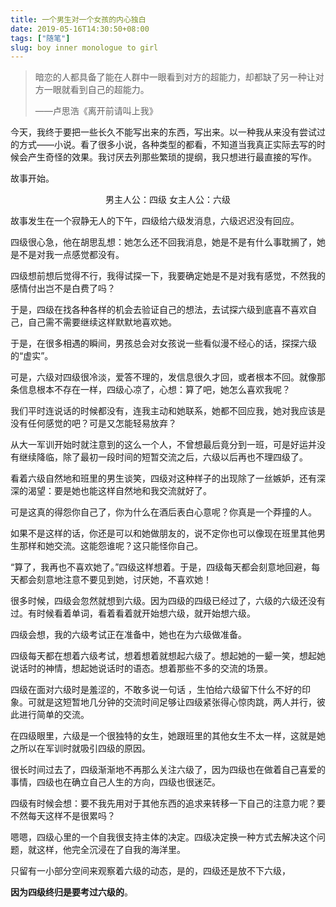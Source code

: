 ```yaml
---
title: 一个男生对一个女孩的内心独白
date: 2019-05-16T14:30:50+08:00
tags: ["随笔"]
slug: boy inner monologue to girl
---
```


> 暗恋的人都具备了能在人群中一眼看到对方的超能力，却都缺了另一种让对方一眼就看到自己的超能力。
>
> ——卢思浩《离开前请叫上我》

今天，我终于要把一些长久不能写出来的东西，写出来。以一种我从来没有尝试过的方式——小说。看了很多小说，各种类型的都看，不知道当我真正实际去写的时候会产生奇怪的效果。我讨厌去列那些繁琐的提纲，我只想进行最直接的写作。

故事开始。

<center>男主人公：四级  女主人公：六级</center>

故事发生在一个寂静无人的下午，四级给六级发消息，六级迟迟没有回应。

四级很心急，他在胡思乱想：她怎么还不回我消息，她是不是有什么事耽搁了，她是不是对我一点感觉都没有。

四级想前想后觉得不行，我得试探一下，我要确定她是不是对我有感觉，不然我的感情付出岂不是白费了吗？

于是，四级在找各种各样的机会去验证自己的想法，去试探六级到底喜不喜欢自己，自己需不需要继续这样默默地喜欢她。

于是，在很多相遇的瞬间，男孩总会对女孩说一些看似漫不经心的话，探探六级的“虚实”。

可是，六级对四级很冷淡，爱答不理的，发信息很久才回，或者根本不回。就像那条信息根本不存在一样，四级心凉了，心想：算了吧，她怎么喜欢我呢？

我们平时连说话的时候都没有，连我主动和她联系，她都不回应我，她对我应该是没有任何感觉的吧？可是又怎能轻易放弃？

从大一军训开始时就注意到的这么一个人，不曾想最后竟分到一班，可是好运并没有继续降临，除了最初一段时间的短暂交流之后，六级以后再也不理四级了。

看着六级自然地和班里的男生谈笑，四级对这种样子的出现除了一丝嫉妒，还有深深的渴望：要是她也能这样自然地和我交流就好了。

可是这真的得怨你自己了，你为什么在酒后表白心意呢？你真是一个莽撞的人。

如果不是这样的话，你还是可以和她做朋友的，说不定你也可以像现在班里其他男生那样和她交流。这能怨谁呢？这只能怪你自己。

“算了，我再也不喜欢她了。”四级这样想着。于是，四级每天都会刻意地回避，每天都会刻意地注意不要见到她，讨厌她，不喜欢她！

很多时候，四级会忽然就想到六级。因为四级的四级已经过了，六级的六级还没有过。有时候看着单词，看着看着就开始想六级，就开始想六级。

四级会想，我的六级考试正在准备中，她也在为六级做准备。

四级每天都在想着六级考试，想着想着就想起六级了。想起她的一颦一笑，想起她说话时的神情，想起她说话时的语态。想着那些不多的交流的场景。

四级在面对六级时是羞涩的，不敢多说一句话 ，生怕给六级留下什么不好的印象。可就是这短暂地几分钟的交流时间足够让四级紧张得心惊肉跳，两人并行，彼此进行简单的交流。

在四级眼里，六级是一个很独特的女生，她跟班里的其他女生不太一样，这就是她之所以在军训时就吸引四级的原因。

很长时间过去了，四级渐渐地不再那么关注六级了，因为四级也在做着自己喜爱的事情，四级也在确立自己人生的方向，四级也很迷茫。

四级有时候会想：要不我先用对于其他东西的追求来转移一下自己的注意力呢？要不然每天这样不是很累吗？

嗯嗯，四级心里的一个自我很支持主体的决定。四级决定换一种方式去解决这个问题，就这样，他完全沉浸在了自我的海洋里。

只留有一小部分空间来观察着六级的动态，是的，四级还是放不下六级，

**因为四级终归是要考过六级的**。
